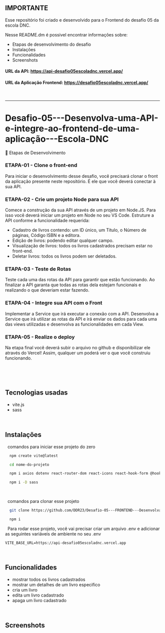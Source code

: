 ## IMPORTANTE
Esse repositório foi criado e desenvolvido para o Frontend do desafio 05 da escola DNC.

Nesse README.dm é possivel encontrar informações sobre:
- Etapas de desenvolvimento do desafio
- Instalações
- Funcionalidades
- Screenshots

#### URL da API: https://api-desafio05escoladnc.vercel.app/
#### URL da Aplicação Frontend: https://desafio05escoladnc.vercel.app/

&nbsp;

---

# Desafio-05---Desenvolva-uma-API-e-integre-ao-frontend-de-uma-aplicação---Escola-DNC

🎯 Etapas de Desenvolvimento

### ETAPA-01 - Clone o front-end
Para iniciar o desenvolvimento desse desafio, você precisará clonar o front da aplicação presente neste repositório. É ele que você deverá conectar à sua API.

### ETAPA-02 - Crie um projeto Node para sua API
Comece a construção da sua API através de um projeto em Node.JS. Para isso você deverá iniciar um projeto em Node no seu VS Code. Estruture a API conforme a funcionalidade requerida:
- Cadastro de livros contendo: um ID único, um Título, o Número de páginas, Código ISBN e a editora.
- Edição de livros: podendo editar qualquer campo.
- Visualização de livros: todos os livros cadastrados precisam estar no front-end.
- Deletar livros: todos os livros podem ser deletados.

### ETAPA-03 - Teste de Rotas
Teste cada uma das rotas da API para garantir que estão funcionando. Ao finalizar a API garanta que todas as rotas dela estejam funcionais e realizando o que deveriam estar fazendo.

### ETAPA-04 - Integre sua API com o Front
Implementar a Service que irá executar a conexão com a API. Desenvolva a Service que irá utilizar as rotas da API e irá enviar os dados para cada uma das views utilizadas e desenvolva as funcionalidades em cada View.

### ETAPA-05 - Realize o deploy
Na etapa final você deverá subir o arquivo no github e disponibilizar ele através do Vercel! Assim, qualquer um poderá ver o que você construiu funcionando.

&nbsp;

&nbsp;

## Tecnologias usadas
- vite.js
- sass

&nbsp;

## Instalações

&nbsp;
comandos para iniciar esse projeto do zero

```bash
  npm create vite@latest
```
```bash
  cd nome-do-projeto
```
```bash
  npm i axios dotenv react-router-dom react-icons react-hook-form @hookform/resolvers yup
```
```bash
  npm i -D sass
```

&nbsp;

&nbsp;
comandos para clonar esse projeto

```bash
  git clone https://github.com/DDR23/Desafio-05---FRONTEND---Desenvolva-uma-API-e-integre-ao-frontend-de-uma-aplicacao---Escola-DNC
```
```bash
  npm i
```

&nbsp;
Para rodar esse projeto, você vai precisar criar um arquivo .env e adicionar as seguintes variáveis de ambiente no seu .env

```
VITE_BASE_URL=https://api-desafio05escoladnc.vercel.app
```

&nbsp;

## Funcionalidades
- mostrar todos os livros cadastrados
- mostrar um detalhes de um livro especifico
- cria um livro
- edita um livro cadastrado
- apaga um livro cadastrado

&nbsp;

## Screenshots